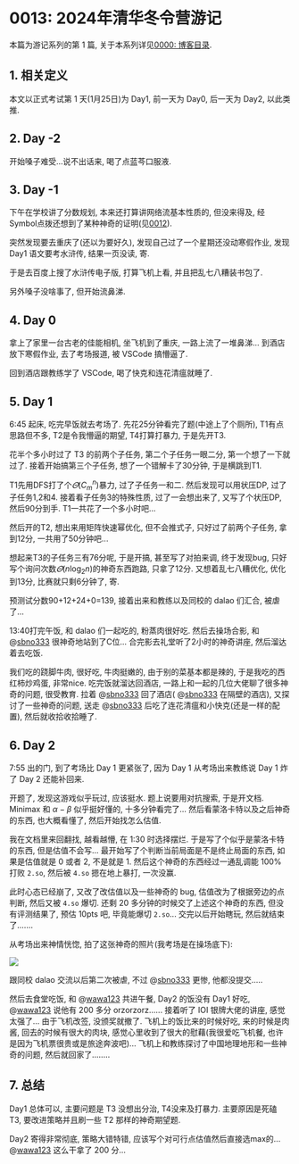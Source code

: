 # 0013: 2024年清华冬令营游记

本篇为游记系列的第 1 篇, 关于本系列详见[0000: 博客目录](https://www.luogu.com.cn/blog/fugi-tech/post-0000-bo-ke-mu-lu).

## 1. 相关定义

本文以正式考试第 1 天(1月25日)为 Day1, 前一天为 Day0, 后一天为 Day2, 以此类推.

## 2. Day -2

开始嗓子难受...说不出话来, 喝了点蓝芩口服液.

## 3. Day -1

下午在学校讲了分数规划, 本来还打算讲网络流基本性质的, 但没来得及, 经Symbol点拨还想到了某种神奇的证明(见[0012]()).

突然发现要去重庆了(还以为要好久), 发现自己过了一个星期还没动寒假作业, 发现 Day1 语文要考水浒传, 结果一页没读, 寄.

于是去百度上搜了水浒传电子版, 打算飞机上看, 并且把乱七八糟装书包了.

另外嗓子没啥事了, 但开始流鼻涕.

## 4. Day 0

拿上了家里一台古老的佳能相机, 坐飞机到了重庆, 一路上流了一堆鼻涕... 到酒店放下寒假作业, 去了考场报道, 被 VSCode 搞懵逼了.

回到酒店跟教练学了 VSCode, 喝了快克和连花清瘟就睡了.

## 5. Day 1

6:45 起床, 吃完早饭就去考场了. 先花25分钟看完了题(中途上了个厕所), T1有点思路但不多, T2是令我懵逼的期望, T4打算打暴力, 于是先开T3. 

花半个多小时过了 T3 的前两个子任务, 第二个子任务一眼二分, 第一个想了一下就过了. 接着开始搞第三个子任务, 想了一个错解卡了30分钟, 于是横跳到T1.

T1先用DFS打了个$\varTheta(C_m^n)$暴力, 过了子任务一和二. 然后发现可以用状压DP, 过了子任务1,2和4. 接着看子任务3的特殊性质, 过了一会想出来了, 又写了个状压DP, 然后90分到手. T1一共花了一个多小时吧...

然后开的T2, 想出来用矩阵快速幂优化, 但不会推式子, 只好过了前两个子任务, 拿到12分, 一共用了50分钟吧...

想起来T3的子任务三有76分呢, 于是开搞, 甚至写了对拍来调, 终于发现bug, 只好写个询问次数$\varTheta(n\log_2n)$的神奇东西跑路, 只拿了12分. 又想着乱七八糟优化, 优化到13分, 比赛就只剩6分钟了, 寄.

预测试分数90+12+24+0=139, 接着出来和教练以及同校的 dalao 们汇合, 被虐了...

13:40打完午饭, 和 dalao 们一起吃的, 粉蒸肉很好吃. 然后去操场合影, 和 @[sbno333](https://www.luogu.com.cn/user/416975) 很神奇地站到了C位... 合完影去礼堂听了2小时的神奇讲座, 然后溜达着去吃饭.

我们吃的跷脚牛肉, 很好吃, 牛肉挺嫩的, 由于别的菜基本都是辣的, 于是我吃的西红柿炒鸡蛋, 非常nice. 吃完饭就溜达回酒店, 一路上和一起的几位大佬聊了很多神奇的问题, 很受教育. 拉着 @[sbno333](https://www.luogu.com.cn/user/416975) 回了酒店( @[sbno333](https://www.luogu.com.cn/user/416975) 在隔壁的酒店), 又探讨了一些神奇的问题, 送走 @[sbno333](https://www.luogu.com.cn/user/416975) 后吃了连花清瘟和小快克(还是一样的配置), 然后就收拾收拾睡了.

## 6. Day 2

7:55 出的门, 到了考场比 Day 1 更紧张了, 因为 Day 1 从考场出来教练说 Day 1 炸了 Day 2 还能补回来.

开题了, 发现这游戏似乎玩过, 应该挺水. 题上说要用对抗搜索, 于是开文档. Minimax 和 $\alpha-\beta$ 似乎挺好懂的, 十多分钟看完了... 然后看蒙洛卡特以及之后神奇的东西, 也大概看懂了, 然后开始找怎么估值. 

我在文档里来回翻找, 越看越懵, 在 1:30 时选择摆烂. 于是写了个似乎是蒙洛卡特的东西, 但是估值不会写... 最开始写了个判断当前局面是不是终止局面的东西, 如果是估值就是 0 或者 2, 不是就是 1. 然后这个神奇的东西经过一通乱调能 100% 打败 `2.so`, 然后被 `4.so` 摁在地上暴打, 一次没赢.

此时心态已经崩了, 又改了改估值以及一些神奇的 bug, 估值改为了根据旁边的点判断, 然后又被 `4.so` 爆切. 还剩 20 多分钟的时候交了上述这个神奇的东西, 但没有评测结果了, 预估 10pts 吧, 毕竟能爆切 `2.so`... 交完以后开始瞎玩, 然后就结束了.......

从考场出来神情恍惚, 拍了这张神奇的照片(我考场是在操场底下):

![](https://cdn.luogu.com.cn/upload/image_hosting/vdo3vbty.png) 

跟同校 dalao 交流以后第二次被虐, 不过 @[sbno333](https://www.luogu.com.cn/user/416975) 更惨, 他都没提交..... 

然后去食堂吃饭, 和 @[wawa123](https://www.luogu.com.cn/user/379261) 共进午餐, Day2 的饭没有 Day1 好吃, @[wawa123](https://www.luogu.com.cn/user/379261) 说他有 200 多分 orzorzorz...... 接着听了 IOI 银牌大佬的讲座, 感觉太强了... 由于飞机改签, 没颁奖就撤了. 飞机上的饭比来的时候好吃, 来的时候是肉酱, 回去的时候有很大的肉块, 感觉心里收到了很大的慰藉(我很爱吃飞机餐, 也许是因为飞机票很贵或是旅途奔波吧)... 飞机上和教练探讨了中国地理地形和一些神奇的问题, 然后就回家了........

## 7. 总结

Day1 总体可以, 主要问题是 T3 没想出分治, T4没来及打暴力. 主要原因是死磕 T3, 要改进策略并且刷一些 T2 那样的神奇期望题.

Day2 寄得非常彻底, 策略大错特错, 应该写个对可行点估值然后直接选max的... @[wawa123](https://www.luogu.com.cn/user/379261) 这么干拿了 200 分...
